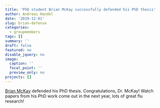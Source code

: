 ```yaml
---
title: 'PhD student Brian McKay successfully defended his PhD thesis'
author: Andreas Handel
date: '2019-12-01'
slug: brian-defense
categories:
  - groupmembers
tags: []
summary: ''
draft: false
featured: no
disable_jquery: no
image:
  caption: ''
  focal_point: ''
  preview_only: no
projects: []
---
```



[Brian McKay](/author/brianmckay/) defended his PhD thesis. Congratulations, Dr. McKay! Watch papers from his PhD work come out in the next year, lots of great flu research! 

